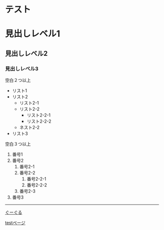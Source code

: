 # テスト

# 見出しレベル1
## 見出しレベル2
### 見出しレベル3

空白２つ以上
- リスト1
- リスト2
  - リスト2-1
  - リスト2-2
    - リスト2-2-1
    - リスト2-2-2
  - ネスト2-2
- リスト3

空白３つ以上
1. 番号1
1. 番号2
   1. 番号2-1
   1. 番号2-2
      1. 番号2-2-1
      1. 番号2-2-2
   1. 番号2-3
1. 番号3

---

[ぐーぐる](https://www.google.co.jp/)

[testページ](./test.html)
